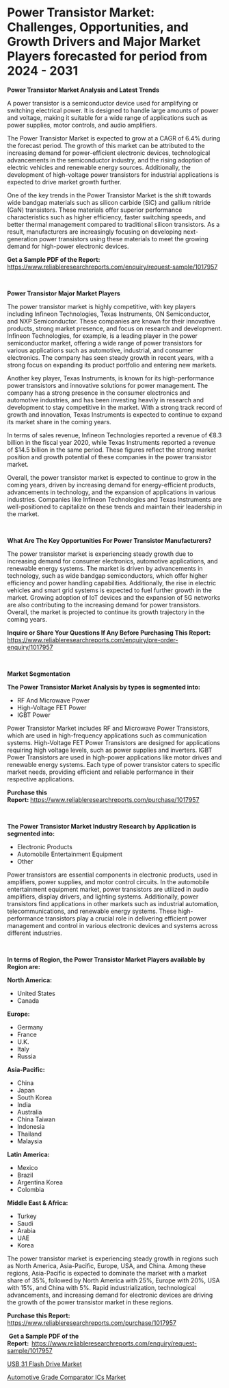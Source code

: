 <p><h1>Power Transistor Market: Challenges, Opportunities, and Growth Drivers and Major Market Players forecasted for period from 2024 - 2031</h1></p><p><strong>Power Transistor Market Analysis and Latest Trends</strong></p>
<p><p>A power transistor is a semiconductor device used for amplifying or switching electrical power. It is designed to handle large amounts of power and voltage, making it suitable for a wide range of applications such as power supplies, motor controls, and audio amplifiers.</p><p>The Power Transistor Market is expected to grow at a CAGR of 6.4% during the forecast period. The growth of this market can be attributed to the increasing demand for power-efficient electronic devices, technological advancements in the semiconductor industry, and the rising adoption of electric vehicles and renewable energy sources. Additionally, the development of high-voltage power transistors for industrial applications is expected to drive market growth further.</p><p>One of the key trends in the Power Transistor Market is the shift towards wide bandgap materials such as silicon carbide (SiC) and gallium nitride (GaN) transistors. These materials offer superior performance characteristics such as higher efficiency, faster switching speeds, and better thermal management compared to traditional silicon transistors. As a result, manufacturers are increasingly focusing on developing next-generation power transistors using these materials to meet the growing demand for high-power electronic devices.</p></p>
<p><strong>Get a Sample PDF of the Report:&nbsp;</strong> <a href="https://www.reliableresearchreports.com/enquiry/request-sample/1017957">https://www.reliableresearchreports.com/enquiry/request-sample/1017957</a></p>
<p>&nbsp;</p>
<p><strong>Power Transistor Major Market Players</strong></p>
<p><p>The power transistor market is highly competitive, with key players including Infineon Technologies, Texas Instruments, ON Semiconductor, and NXP Semiconductor. These companies are known for their innovative products, strong market presence, and focus on research and development. Infineon Technologies, for example, is a leading player in the power semiconductor market, offering a wide range of power transistors for various applications such as automotive, industrial, and consumer electronics. The company has seen steady growth in recent years, with a strong focus on expanding its product portfolio and entering new markets.</p><p>Another key player, Texas Instruments, is known for its high-performance power transistors and innovative solutions for power management. The company has a strong presence in the consumer electronics and automotive industries, and has been investing heavily in research and development to stay competitive in the market. With a strong track record of growth and innovation, Texas Instruments is expected to continue to expand its market share in the coming years.</p><p>In terms of sales revenue, Infineon Technologies reported a revenue of €8.3 billion in the fiscal year 2020, while Texas Instruments reported a revenue of $14.5 billion in the same period. These figures reflect the strong market position and growth potential of these companies in the power transistor market.</p><p>Overall, the power transistor market is expected to continue to grow in the coming years, driven by increasing demand for energy-efficient products, advancements in technology, and the expansion of applications in various industries. Companies like Infineon Technologies and Texas Instruments are well-positioned to capitalize on these trends and maintain their leadership in the market.</p></p>
<p>&nbsp;</p>
<p><strong>What Are The Key Opportunities For Power Transistor Manufacturers?</strong></p>
<p><p>The power transistor market is experiencing steady growth due to increasing demand for consumer electronics, automotive applications, and renewable energy systems. The market is driven by advancements in technology, such as wide bandgap semiconductors, which offer higher efficiency and power handling capabilities. Additionally, the rise in electric vehicles and smart grid systems is expected to fuel further growth in the market. Growing adoption of IoT devices and the expansion of 5G networks are also contributing to the increasing demand for power transistors. Overall, the market is projected to continue its growth trajectory in the coming years.</p></p>
<p><strong>Inquire or Share Your Questions If Any Before Purchasing This Report:</strong> <a href="https://www.reliableresearchreports.com/enquiry/pre-order-enquiry/1017957">https://www.reliableresearchreports.com/enquiry/pre-order-enquiry/1017957</a></p>
<p>&nbsp;</p>
<p><strong>Market Segmentation</strong></p>
<p><strong>The Power Transistor Market Analysis by types is segmented into:</strong></p>
<p><ul><li>RF And Microwave Power</li><li>High-Voltage FET Power</li><li>IGBT Power</li></ul></p>
<p><p>Power Transistor Market includes RF and Microwave Power Transistors, which are used in high-frequency applications such as communication systems. High-Voltage FET Power Transistors are designed for applications requiring high voltage levels, such as power supplies and inverters. IGBT Power Transistors are used in high-power applications like motor drives and renewable energy systems. Each type of power transistor caters to specific market needs, providing efficient and reliable performance in their respective applications.</p></p>
<p><strong>Purchase this Report:&nbsp;</strong><a href="https://www.reliableresearchreports.com/purchase/1017957">https://www.reliableresearchreports.com/purchase/1017957</a></p>
<p>&nbsp;</p>
<p><strong>The Power Transistor Market Industry Research by Application is segmented into:</strong></p>
<p><ul><li>Electronic Products</li><li>Automobile Entertainment Equipment</li><li>Other</li></ul></p>
<p><p>Power transistors are essential components in electronic products, used in amplifiers, power supplies, and motor control circuits. In the automobile entertainment equipment market, power transistors are utilized in audio amplifiers, display drivers, and lighting systems. Additionally, power transistors find applications in other markets such as industrial automation, telecommunications, and renewable energy systems. These high-performance transistors play a crucial role in delivering efficient power management and control in various electronic devices and systems across different industries.</p></p>
<p>&nbsp;</p>
<p><strong>In terms of Region, the Power Transistor Market Players available by Region are:</strong></p>
<p>
    <p> <strong> North America: </strong>
        <ul>
            <li>United States</li>
            <li>Canada</li>
        </ul>
        </p> 
    <p> <strong> Europe: </strong>
        <ul>
            <li>Germany</li>
            <li>France</li>
            <li>U.K.</li>
            <li>Italy</li>
            <li>Russia</li>
        </ul>
        </p> 
    <p> <strong> Asia-Pacific: </strong>
        <ul>
            <li>China</li>
            <li>Japan</li>
            <li>South Korea</li>
            <li>India</li>
            <li>Australia</li>
            <li>China Taiwan</li>
            <li>Indonesia</li>
            <li>Thailand</li>
            <li>Malaysia</li>
        </ul>
        </p> 
    <p> <strong> Latin America: </strong>
        <ul>
            <li>Mexico</li>
            <li>Brazil</li>
            <li>Argentina Korea</li>
            <li>Colombia</li>
        </ul>
        </p> 
    <p> <strong> Middle East & Africa: </strong>
        <ul>
            <li>Turkey</li>
            <li>Saudi</li>
            <li>Arabia</li>
            <li>UAE</li>
            <li>Korea</li>
        </ul>
    </p>
    </p>
<p><p>The power transistor market is experiencing steady growth in regions such as North America, Asia-Pacific, Europe, USA, and China. Among these regions, Asia-Pacific is expected to dominate the market with a market share of 35%, followed by North America with 25%, Europe with 20%, USA with 15%, and China with 5%. Rapid industrialization, technological advancements, and increasing demand for electronic devices are driving the growth of the power transistor market in these regions.</p></p>
<p><strong>Purchase this Report: </strong><a href="https://www.reliableresearchreports.com/purchase/1017957">https://www.reliableresearchreports.com/purchase/1017957</a></p>
<p>&nbsp;<strong>Get a Sample PDF of the Report:&nbsp;&nbsp;</strong><a href="https://www.reliableresearchreports.com/enquiry/request-sample/1017957">https://www.reliableresearchreports.com/enquiry/request-sample/1017957</a></p>
<p><strong></strong></p>
<p><p><a href="https://medium.com/@andrew.gibson967/usb-31-flash-drive-market-size-market-outlook-and-market-forecast-2024-to-2031-726119726771">USB 31 Flash Drive Market</a></p><p><a href="https://medium.com/@sophie.mcgrath07665/automotive-grade-comparator-ics-market-research-report-its-history-and-forecast-2024-to-2031-c4fe891e0c28">Automotive Grade Comparator ICs Market</a></p></p>